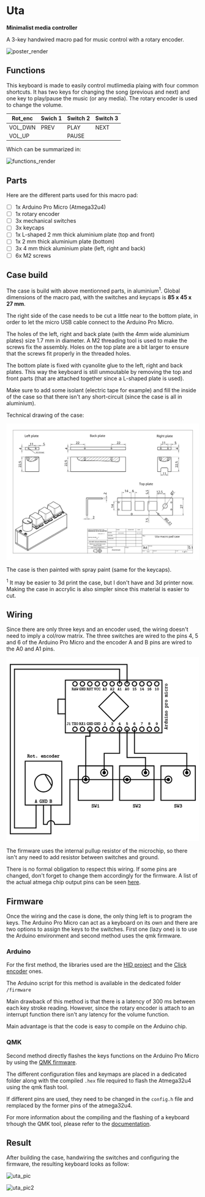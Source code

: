 # Uta

__Minimalist media controller__

A 3-key handwired macro pad for music control with a rotary encoder.

![poster_render](https://raw.githubusercontent.com/AntoineAndre/uta_kb/main/docs/render_poster_macro_keyboard_less.png)

## Functions

This keyboard is made to easily control mutlimedia plaing with four common shortcuts. It has two keys for changing the song (previous and next) and one key to play/pause the music (or any media). The rotary encoder is used to change the volume.

| Rot_enc | Swich 1 | Switch 2 | Switch 3 |
|---------|---------|----------|----------|
| VOL_DWN |  PREV   |   PLAY   |   NEXT   |
| VOL_UP  |         |   PAUSE  |          |

Which can be summarized in:

![functions_render](https://raw.githubusercontent.com/AntoineAndre/uta_kb/main/docs/render_front.png)

## Parts

Here are the different parts used for this macro pad:

- [ ] 1x Arduino Pro Micro (Atmega32u4)
- [ ] 1x rotary encoder
- [ ] 3x mechanical switches
- [ ] 3x keycaps
- [ ] 1x L-shaped 2 mm thick aluminium plate (top and front)
- [ ] 1x 2 mm thick aluminium plate (bottom)
- [ ] 3x 4 mm thick aluminium plate (left, right and back)
- [ ] 6x M2 screws

## Case build

The case is build with above mentionned parts, in aluminium<sup>1</sup>. Global dimensions of the macro pad, with the switches and keycaps is __85 x 45 x 27 mm__.

The right side of the case needs to be cut a little near to the bottom plate, in order to let the micro USB cable connect to the Arduino Pro Micro.

The holes of the left, right and back plate (with the 4mm wide aluminium plates) size 1.7 mm in diameter. A M2 threading tool is used to make the screws fix the assembly. Holes on the top plate are a bit larger to ensure that the screws fit properly in the threaded holes.

The bottom plate is fixed with cyanolite glue to the left, right and back plates. This way the keyboard is still unmoutable by removing the top and front parts (that are attached together since a L-shaped plate is used).

Make sure to add some isolant (electric tape for example) and fill the inside of the case so that there isn't any short-circuit (since the case is all in aluminium).

Technical drawing of the case:

![case_drawing](https://raw.githubusercontent.com/AntoineAndre/uta_kb/main/docs/uta_case.png)

The case is then painted with spray paint (same for the keycaps).

<sup>1</sup> It may be easier to 3d print the case, but I don't have and 3d printer now. Making the case in accrylic is also simpler since this material is easier to cut.

## Wiring

Since there are only three keys and an encoder used, the wiring doesn't need to imply a col/row matrix. The three switches are wired to the pins 4, 5 and 6 of the Arduino Pro Micro and the encoder A and B pins are wired to the A0 and A1 pins.

![wiring_schema](https://raw.githubusercontent.com/AntoineAndre/uta_kb/main/docs/wiring_schema.png)

The firmware uses the internal pullup resistor of the microchip, so there isn't any need to add resistor between switches and ground.

There is no formal obligation to respect this wiring. If some pins are changed, don't forget to change them accordingly for the firmware. A list of the actual atmega chip output pins can be seen [here](https://cdn.sparkfun.com/datasheets/Dev/Arduino/Boards/ProMicro16MHzv1.pdf).

## Firmware

Once the wiring and the case is done, the only thing left is to program the keys. The Arduino Pro Micro can act as a keyboard on its own and there are two options to assign the keys to the switches. First one (lazy one) is to use the Arduino environment and second method uses the qmk firmware.

### Arduino

For the first method, the libraries used are the [HID project](https://github.com/NicoHood/HID) and the [Click encoder](https://github.com/0xPIT/encoder) ones.

The Arduino script for this method is available in the dedicated folder `/firmware`

Main drawback of this method is that there is a latency of 300 ms between each key stroke reading. However, since the rotary encoder is attach to an interrupt function there isn't any latency for the volume function.

Main advantage is that the code is easy to compile on the Arduino chip.

### QMK

Second method directly flashes the keys functions on the Arduino Pro Micro by using the [QMK firmware](https://github.com/qmk/qmk_firmware).

The different configuration files and keymaps are placed in a dedicated folder along with the compiled `.hex` file required to flash the Atmega32u4 using the qmk flash tool.

If different pins are used, they need to be changed in the `config.h` file and remplaced by the former pins of the atmega32u4.

For more information about the compiling and the flashing of a keyboard trhough the QMK tool, please refer to the [documentation](https://docs.qmk.fm/#/).

## Result

After building the case, handwiring the switches and configuring the firmware, the resulting keyboard looks as follow:

![uta_pic](https://raw.githubusercontent.com/AntoineAndre/uta_kb/main/docs/uta_result_pic.jpg)


![uta_pic2](https://raw.githubusercontent.com/AntoineAndre/uta_kb/main/docs/uta_result_pic2.jpg)